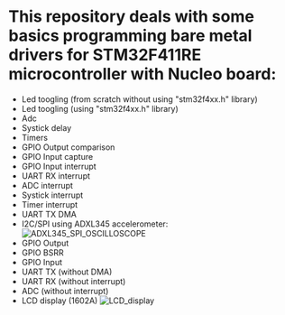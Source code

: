 # This repository deals with some basics programming bare metal drivers for STM32F411RE microcontroller with Nucleo board:
- Led toogling (from scratch without using "stm32f4xx.h" library)
- Led toogling (using "stm32f4xx.h" library)
- Adc
- Systick delay
- Timers
- GPIO Output comparison
- GPIO Input capture
- GPIO Input interrupt
- UART RX interrupt
- ADC interrupt
- Systick interrupt
- Timer interrupt
- UART TX DMA
- I2C/SPI using ADXL345 accelerometer:
![ADXL345_SPI_OSCILLOSCOPE](https://github.com/antho-craft/STM32_Drivers/assets/135449018/2c3e7553-f36c-4dd4-91a5-c5cb89c13a3e)
- GPIO Output
- GPIO BSRR
- GPIO Input
- UART TX (without DMA)
- UART RX (without interrupt)
- ADC (without interrupt)
- LCD display (1602A)
  ![LCD_display](https://github.com/user-attachments/assets/b82f047a-ddd3-4584-856f-7ec2502a8379)

